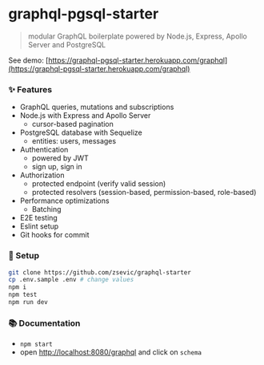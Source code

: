 # graphql-pgsql-starter

> modular GraphQL boilerplate powered by Node.js, Express, Apollo Server and PostgreSQL

See demo: [https://graphql-pgsql-starter.herokuapp.com/graphql](https://graphql-pgsql-starter.herokuapp.com/graphql)

### :sparkles: Features

- GraphQL queries, mutations and subscriptions
- Node.js with Express and Apollo Server
  - cursor-based pagination
- PostgreSQL database with Sequelize
  - entities: users, messages
- Authentication
  - powered by JWT
  - sign up, sign in
- Authorization
  - protected endpoint (verify valid session)
  - protected resolvers (session-based, permission-based, role-based)
- Performance optimizations
  - Batching
- E2E testing
- Eslint setup
- Git hooks for commit

### :wrench: Setup

```bash
git clone https://github.com/zsevic/graphql-starter
cp .env.sample .env # change values
npm i
npm test
npm run dev
```

### :books: Documentation

- `npm start`
- open [http://localhost:8080/graphql](http://localhost:8080/graphql) and click on `schema`
